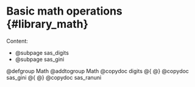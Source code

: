 # Basic math operations {#library_math}

Content:

- @subpage sas_digits
- @subpage sas_gini

@defgroup Math
@addtogroup Math
@copydoc digits
@{
@}
@copydoc sas_gini
@{
@}
@copydoc sas_ranuni
